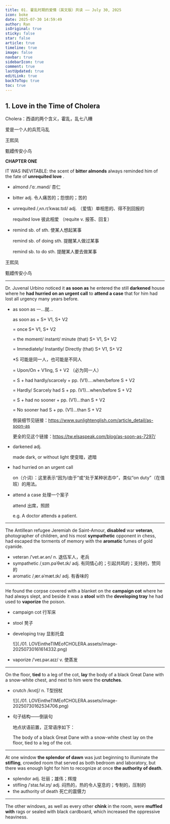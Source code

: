 ```yaml
---
title: 01. 霍乱时期的爱情（英文版）共读 —— July 30, 2025
icon: boke
date: 2025-07-30 14:59:49
author: Ran
isOriginal: true
sticky: false
star: false
article: true
timeline: true
image: false
navbar: true
sidebarIcon: true
comment: true
lastUpdated: true
editLink: true
backToTop: true
toc: true
---
```


## 1. Love in the Time of Cholera 

Cholera：西语的两个含义，霍乱，乱七八糟

爱是一个人的兵荒马乱



王熙凤

甄嬛传安小鸟

**CHAPTER ONE** 

 IT WAS INEVITABLE: the scent of **bitter almonds**  always reminded him of  the fate of **unrequited love** . 

- almond  /ˈɑː.mənd/ 杏仁

- bitter adj. 令人痛苦的；怨恨的；苦的

- unrequited   /ˌʌn.rɪˈkwaɪ.tɪd/ adj. （爱情）单相思的、得不到回报的

    requited love 彼此相爱 （requite v. 报答、回复）

- remind sb. of sth. 使某人想起某事

    remind sb. of doing sth. 提醒某人做过某事

    remind sb. to do sth. 提醒某人要去做某事



王熙凤

甄嬛传安小鸟

---

 Dr. Juvenal Urbino noticed it **as soon as** he entered the still **darkened** house where he **had hurried on an urgent call** to **attend a case** that for him had lost all urgency many years before. 

- as soon as 一…就…

    as soon as  + S+ V1, S+ V2

    = once S+ V1, S+ V2

    = the moment/ instant/ minute (that) S+ V1, S+ V2

    = Immediately/ Instantly/ Directly (that) S+ V1, S+ V2

    *S 可能是同一人，也可能是不同人 

     = Upon/On + V1ing, S + V2     （必为同一人）

    = S + had hardly/scarcely + pp. (V1)….when/before S + V2

    = Hardly/ Scarcely had S + pp. (V1)...when/before S + V2 

    = S + had no sooner + pp. (V1)...than S + V2

    = No sooner had S + pp. (V1)...than S + V2 

    倒装细节见链接：https://www.sunlightenglish.com/article_detail/as-soon-as

    更全的见这个链接：https://tw.elsaspeak.com/blog/as-soon-as-7297/

- darkened adj. 

    made dark, or without light 使变暗，遮暗

- had hurried on an urgent call

    on（介词）：这里表示“因为/由于”或“处于某种状态中”，类似“on duty”（在值班）的用法。

- attend a case 处理一个案子

    attend 出席，照顾

    e.g. A doctor attends a patient.

---

 The Antillean refugee Jeremiah de Saint-Amour, **disabled** war **veteran**,  photographer of children, and his most **sympathetic** opponent in chess, had escaped the torments of memory with the **aromatic** fumes of gold cyanide.

- veteran /ˈvet.ər.ən/ n. 退伍军人，老兵
- sympathetic /ˌsɪm.pəˈθet.ɪk/ adj. 有同情心的；引起共鸣的；支持的，赞同的
- aromatic /ˌær.əˈmæt.ɪk/ adj. 有香味的

---

 He found the corpse covered with a blanket on the **campaign cot** where he had always slept, and beside it was a **stool** with the **developing tray** he had used to **vaporize** the poison. 

- campaign cot 行军床

- stool 凳子

- developing tray 显影托盘

    ![](./01. LOVEintheTIMEofCHOLERA.assets/image-20250730161614332.png)

- vaporize  /ˈveɪ.pər.aɪz/ v. 使蒸发

---

On the floor, **tied** to a leg of the cot, **lay** the body of a black Great Dane with a snow-white chest, and next to him were  the **crutches**. 

- crutch /krʌtʃ/ n. T型拐杖

    ![](./01. LOVEintheTIMEofCHOLERA.assets/image-20250730162534706.png)



- 句子结构——倒装句

    地点状语前置，正常语序如下：

    The body of a black Great Dane with a snow-white chest lay on the floor, tied to a leg of the cot.

---

At one window **the splendor of dawn** was just beginning to illuminate the **stifling**, crowded room that served as both bedroom and laboratory, but there was enough light for him to recognize at once **the authority of death**.

- splendor adj. 壮丽；雄伟；辉煌
- stifling /ˈstaɪ.fəl.ɪŋ/ adj. 闷热的，热的令人窒息的；专制的，压制的
- the authority of death 死亡的震慑力

---

The other windows, as well as every other **chink** in the room, were **muffled with** rags or sealed with black cardboard, which  increased the oppressive heaviness.
















